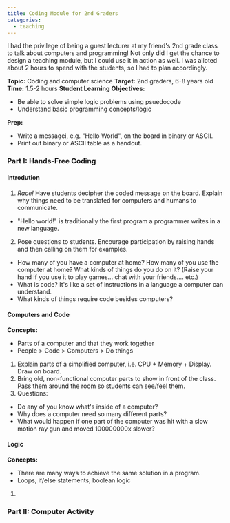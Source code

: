 ```yaml
---
title: Coding Module for 2nd Graders
categories:
  - teaching
---
```


I had the privilege of being a guest lecturer at my friend's 2nd grade class to talk about computers and programming! Not only did I get the chance to design a teaching module, but I could use it in action as well. I was alloted about 2 hours to spend with the students, so I had to plan accordingly.

**Topic:** Coding and computer science
**Target:** 2nd graders, 6-8 years old
**Time:** 1.5-2 hours
**Student Learning Objectives:** 

* Be able to solve simple logic problems using psuedocode
* Understand basic programming concepts/logic

**Prep:**

* Write a messagei, e.g. "Hello World", on the board in binary or ASCII.
* Print out binary or ASCII table as a handout.


### Part I: Hands-Free Coding
#### Introdution

1. *Race!* Have students decipher the coded message on the board. Explain why things need to be translated for computers and humans to communicate.
  * "Hello world!" is traditionally the first program a programmer writes in a new language.
2. Pose questions to students. Encourage participation by raising hands and then calling on them for examples.
  * How many of you have a computer at home? How many of you use the computer at home? What kinds of things do you do on it? (Raise your hand if you use it to play games... chat with your friends.... etc.)
  * What is code? It's like a set of instructions in a language a computer can understand.
  * What kinds of things require code besides computers? 

#### Computers and Code

**Concepts:**

* Parts of a computer and that they work together 
* People > Code > Computers > Do things

1. Explain parts of a simplified computer, i.e. CPU + Memory + Display. Draw on board.
2. Bring old, non-functional computer parts to show in front of the class. Pass them around the room so students can see/feel them.
3. Questions:
  * Do any of you know what's inside of a computer?
  * Why does a computer need so many different parts?
  * What would happen if one part of the computer was hit with a slow motion ray gun and moved 100000000x slower?

#### Logic

**Concepts:**

* There are many ways to achieve the same solution in a program.
* Loops, if/else statements, boolean logic

1. 

### Part II: Computer Activity
